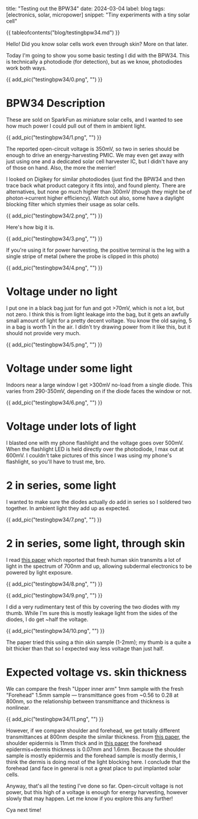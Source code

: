 title: "Testing out the BPW34"
date: 2024-03-04
label: blog
tags: [electronics, solar, micropower]
snippet: "Tiny experiments with a tiny solar cell"

{{ tableofcontents("blog/testingbpw34.md") }}

Hello! Did you know solar cells work even through skin? More on that later.

Today I'm going to show you some basic testing I did with the BPW34. This is technically a photodiode (for detection), but as we know, photodiodes work both ways.

{{ add_pic("testingbpw34/0.png", "") }}


# BPW34 Description

These are sold on SparkFun as miniature solar cells, and I wanted to see how much power I could pull out of them in ambient light. 

{{ add_pic("testingbpw34/1.png", "") }}

The reported open-circuit voltage is 350mV, so two in series should be enough to drive an energy-harvesting PMIC. We may even get away with just using one and a dedicated solar cell harvester IC, but I didn't have any of those on hand. Also, the more the merrier!

I looked on Digikey for similar photodiodes (just find the BPW34 and then trace back what product category it fits into), and found plenty. There are alternatives, but none go much higher than 300mV (though they might be of photon->current higher efficiency). Watch out also, some have a daylight blocking filter which stymies their usage as solar cells.

{{ add_pic("testingbpw34/2.png", "") }}

Here's how big it is. 

{{ add_pic("testingbpw34/3.png", "") }}

If you're using it for power harvesting, the positive terminal is the leg with a single stripe of metal (where the probe is clipped in this photo)

{{ add_pic("testingbpw34/4.png", "") }}

# Voltage under no light

I put one in a black bag just for fun and got >70mV, which is not a lot, but not zero. I think this is from light leakage into the bag, but it gets an awfully small amount of light for a pretty decent voltage. You know the old saying, 5 in a bag is worth 1 in the air. I didn't try drawing power from it like this, but it should not provide very much. 

{{ add_pic("testingbpw34/5.png", "") }}

# Voltage under some light

Indoors near a large window I get >300mV no-load from a single diode. This varies from 290-350mV, depending on if the diode faces the window or not. 

{{ add_pic("testingbpw34/6.png", "") }}

# Voltage under lots of light

I blasted one with my phone flashlight and the voltage goes over 500mV. When the flashlight LED is held directly over the photodiode, I max out at 600mV. I couldn't take pictures of this since I was using my phone's flashlight, so you'll have to trust me, bro.

# 2 in series, some light

I wanted to make sure the diodes actually do add in series so I soldered two together. In ambient light they add up as expected. 

{{ add_pic("testingbpw34/7.png", "") }}

# 2 in series, some light, through skin

I read [this paper](https://www.sciencedirect.com/science/article/pii/S0956566316311320) which reported that fresh human skin transmits a lot of light in the spectrum of 700nm and up, allowing subdermal electronics to be powered by light exposure.

{{ add_pic("testingbpw34/8.png", "") }}

{{ add_pic("testingbpw34/9.png", "") }}

I did a very rudimentary test of this by covering the two diodes with my thumb. While I'm sure this is mostly leakage light from the sides of the diodes, I do get ~half the voltage.

{{ add_pic("testingbpw34/10.png", "") }}

The paper tried this using a thin skin sample (1-2mm); my thumb is a quite a bit thicker than that so I expected way less voltage than just half. 

# Expected voltage vs. skin thickness
 
We can compare the fresh "Upper inner arm" 1mm sample with the fresh "Forehead" 1.5mm sample — transmittance goes from ~0.56 to 0.28 at 800nm, so the relationship between transmittance and thickness is nonlinear. 

{{ add_pic("testingbpw34/11.png", "") }}

However, if we compare shoulder and forehead, we get totally different transmittances at 800nm despite the similar thickness. From [this paper](https://pubmed.ncbi.nlm.nih.gov/14690333/), the shoulder epidermis is 11mm thick and in [this paper](https://www.selcukmedj.org/uploads/publications/2022-102-13168603.pdf) the forehead epidermis+dermis thickness is 0.07mm and 1.6mm. Because the shoulder sample is mostly epidermis and the forehead sample is mostly dermis, I think the dermis is doing most of the light blocking here. I conclude that the forehead (and face in general is not a great place to put implanted solar cells. 

Anyway, that's all the testing I've done so far. Open-circuit voltage is not power, but this high of a voltage is enough for energy harvesting, however slowly that may happen. Let me know if you explore this any further!

Cya next time!
